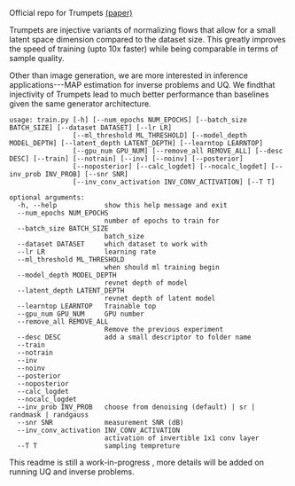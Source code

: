 Official repo for Trumpets [(paper)](https://arxiv.org/abs/2102.10461)

Trumpets are injective variants of normalizing flows that allow for a small latent space dimension compared to the dataset size. This greatly improves the speed of training (upto 10x faster) while being comparable in terms of sample quality.

Other than image generation, we are more interested in inference applications---MAP estimation for inverse problems and UQ. We findthat injectivity of Trumpets lead to much better performance than baselines given the same generator architecture.

```
usage: train.py [-h] [--num_epochs NUM_EPOCHS] [--batch_size BATCH_SIZE] [--dataset DATASET] [--lr LR]
                [--ml_threshold ML_THRESHOLD] [--model_depth MODEL_DEPTH] [--latent_depth LATENT_DEPTH] [--learntop LEARNTOP]
                [--gpu_num GPU_NUM] [--remove_all REMOVE_ALL] [--desc DESC] [--train] [--notrain] [--inv] [--noinv] [--posterior]
                [--noposterior] [--calc_logdet] [--nocalc_logdet] [--inv_prob INV_PROB] [--snr SNR]
                [--inv_conv_activation INV_CONV_ACTIVATION] [--T T]

optional arguments:
  -h, --help            show this help message and exit
  --num_epochs NUM_EPOCHS
                        number of epochs to train for
  --batch_size BATCH_SIZE
                        batch_size
  --dataset DATASET     which dataset to work with
  --lr LR               learning rate
  --ml_threshold ML_THRESHOLD
                        when should ml training begin
  --model_depth MODEL_DEPTH
                        revnet depth of model
  --latent_depth LATENT_DEPTH
                        revnet depth of latent model
  --learntop LEARNTOP   Trainable top
  --gpu_num GPU_NUM     GPU number
  --remove_all REMOVE_ALL
                        Remove the previous experiment
  --desc DESC           add a small descriptor to folder name
  --train
  --notrain
  --inv
  --noinv
  --posterior
  --noposterior
  --calc_logdet
  --nocalc_logdet
  --inv_prob INV_PROB   choose from denoising (default) | sr | randmask | randgauss
  --snr SNR             measurement SNR (dB)
  --inv_conv_activation INV_CONV_ACTIVATION
                        activation of invertible 1x1 conv layer
  --T T                 sampling tempreture

```

This readme is still a work-in-progress , more details will be added on running UQ and inverse problems.
